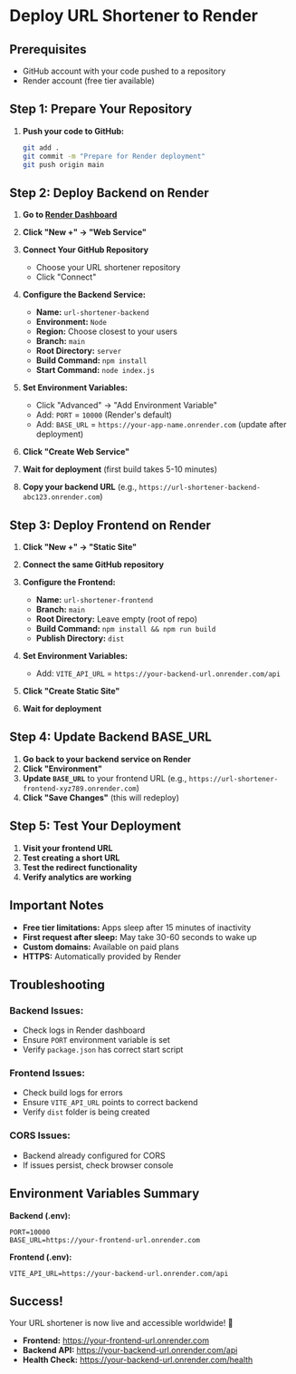 # Deploy URL Shortener to Render

## Prerequisites
- GitHub account with your code pushed to a repository
- Render account (free tier available)

## Step 1: Prepare Your Repository

1. **Push your code to GitHub:**
   ```bash
   git add .
   git commit -m "Prepare for Render deployment"
   git push origin main
   ```

## Step 2: Deploy Backend on Render

1. **Go to [Render Dashboard](https://dashboard.render.com/)**

2. **Click "New +" → "Web Service"**

3. **Connect Your GitHub Repository**
   - Choose your URL shortener repository
   - Click "Connect"

4. **Configure the Backend Service:**
   - **Name:** `url-shortener-backend`
   - **Environment:** `Node`
   - **Region:** Choose closest to your users
   - **Branch:** `main`
   - **Root Directory:** `server`
   - **Build Command:** `npm install`
   - **Start Command:** `node index.js`

5. **Set Environment Variables:**
   - Click "Advanced" → "Add Environment Variable"
   - Add: `PORT` = `10000` (Render's default)
   - Add: `BASE_URL` = `https://your-app-name.onrender.com` (update after deployment)

6. **Click "Create Web Service"**

7. **Wait for deployment** (first build takes 5-10 minutes)

8. **Copy your backend URL** (e.g., `https://url-shortener-backend-abc123.onrender.com`)

## Step 3: Deploy Frontend on Render

1. **Click "New +" → "Static Site"**

2. **Connect the same GitHub repository**

3. **Configure the Frontend:**
   - **Name:** `url-shortener-frontend`
   - **Branch:** `main`
   - **Root Directory:** Leave empty (root of repo)
   - **Build Command:** `npm install && npm run build`
   - **Publish Directory:** `dist`

4. **Set Environment Variables:**
   - Add: `VITE_API_URL` = `https://your-backend-url.onrender.com/api`

5. **Click "Create Static Site"**

6. **Wait for deployment**

## Step 4: Update Backend BASE_URL

1. **Go back to your backend service on Render**
2. **Click "Environment"**
3. **Update `BASE_URL`** to your frontend URL (e.g., `https://url-shortener-frontend-xyz789.onrender.com`)
4. **Click "Save Changes"** (this will redeploy)

## Step 5: Test Your Deployment

1. **Visit your frontend URL**
2. **Test creating a short URL**
3. **Test the redirect functionality**
4. **Verify analytics are working**

## Important Notes

- **Free tier limitations:** Apps sleep after 15 minutes of inactivity
- **First request after sleep:** May take 30-60 seconds to wake up
- **Custom domains:** Available on paid plans
- **HTTPS:** Automatically provided by Render

## Troubleshooting

### Backend Issues:
- Check logs in Render dashboard
- Ensure `PORT` environment variable is set
- Verify `package.json` has correct start script

### Frontend Issues:
- Check build logs for errors
- Ensure `VITE_API_URL` points to correct backend
- Verify `dist` folder is being created

### CORS Issues:
- Backend already configured for CORS
- If issues persist, check browser console

## Environment Variables Summary

**Backend (.env):**
```
PORT=10000
BASE_URL=https://your-frontend-url.onrender.com
```

**Frontend (.env):**
```
VITE_API_URL=https://your-backend-url.onrender.com/api
```

## Success!

Your URL shortener is now live and accessible worldwide! 🚀

- **Frontend:** https://your-frontend-url.onrender.com
- **Backend API:** https://your-backend-url.onrender.com/api
- **Health Check:** https://your-backend-url.onrender.com/health